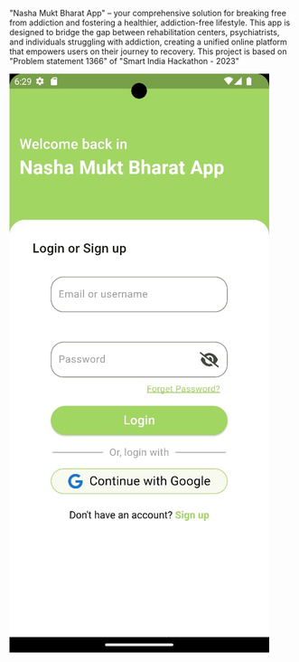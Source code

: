 "Nasha Mukt Bharat App" – your comprehensive solution for breaking free from addiction and fostering a healthier, addiction-free lifestyle. 
This app is designed to bridge the gap between rehabilitation centers, psychiatrists, and individuals struggling with addiction, creating a unified online platform that empowers users on their journey to recovery.
This project is based on "Problem statement 1366" of "Smart India Hackathon - 2023"

![App preview](/assets/images/login.png)
